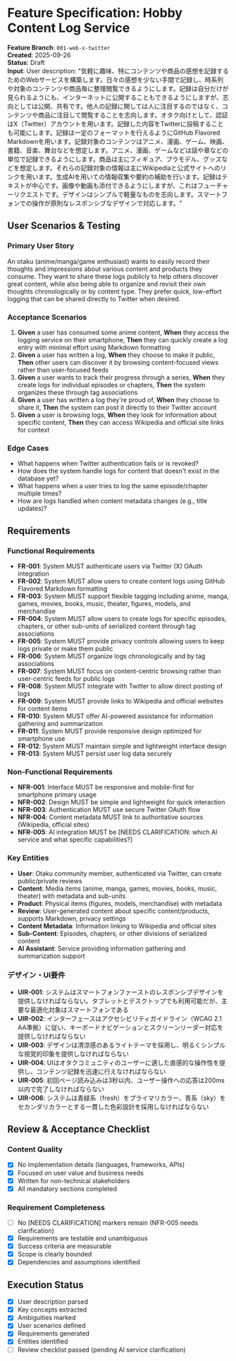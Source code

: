 # Feature Specification: Hobby Content Log Service

**Feature Branch**: `001-web-x-twitter`  
**Created**: 2025-09-26  
**Status**: Draft  
**Input**: User description: "気軽に趣味、特にコンテンツや商品の感想を記録するためのWebサービスを構築します。日々の感想を少ない手間で記録し、時系列や対象のコンテンツや商品毎に整理閲覧できるようにします。記録は自分だけが見られるようにも、インターネットに公開することもできるようにしますが、志向としては公開、共有です。他人の記録に関しては人に注目するのではなく、コンテンツや商品に注目して閲覧することを志向します。オタク向けとして、認証はX（Twitter）アカウントを用います。記録した内容をTwitterに投稿することも可能にします。記録は一定のフォーマットを行えるようにGitHub Flavored Markdownを用います。記録対象のコンテンツはアニメ、漫画、ゲーム、映画、書籍、音楽、舞台などを想定します。アニメ、漫画、ゲームなどは話や章などの単位で記録できるようにします。商品は主にフィギュア、プラモデル、グッズなどを想定します。それらの記録対象の情報は主にWikipediaと公式サイトへのリンクを用います。生成AIを用いての情報収集や要約の補助を行います。記録はテキストが中心です。画像や動画も添付できるようにしますが、これはフューチャーリクエストです。デザインはシンプルで軽量なものを志向します。スマートフォンでの操作が原則なレスポンシブなデザインで対応します。"

## User Scenarios & Testing

### Primary User Story
An otaku (anime/manga/game enthusiast) wants to easily record their thoughts and impressions about various content and products they consume. They want to share these logs publicly to help others discover great content, while also being able to organize and revisit their own thoughts chronologically or by content type. They prefer quick, low-effort logging that can be shared directly to Twitter when desired.

### Acceptance Scenarios
1. **Given** a user has consumed some anime content, **When** they access the logging service on their smartphone, **Then** they can quickly create a log entry with minimal effort using Markdown formatting
2. **Given** a user has written a log, **When** they choose to make it public, **Then** other users can discover it by browsing content-focused views rather than user-focused feeds
3. **Given** a user wants to track their progress through a series, **When** they create logs for individual episodes or chapters, **Then** the system organizes these through tag associations
4. **Given** a user has written a log they're proud of, **When** they choose to share it, **Then** the system can post it directly to their Twitter account
5. **Given** a user is browsing logs, **When** they look for information about specific content, **Then** they can access Wikipedia and official site links for context

### Edge Cases
- What happens when Twitter authentication fails or is revoked?
- How does the system handle logs for content that doesn't exist in the database yet?
- What happens when a user tries to log the same episode/chapter multiple times?
- How are logs handled when content metadata changes (e.g., title updates)?

## Requirements

### Functional Requirements
- **FR-001**: System MUST authenticate users via Twitter (X) OAuth integration
- **FR-002**: System MUST allow users to create content logs using GitHub Flavored Markdown formatting
- **FR-003**: System MUST support flexible tagging including anime, manga, games, movies, books, music, theater, figures, models, and merchandise
- **FR-004**: System MUST allow users to create logs for specific episodes, chapters, or other sub-units of serialized content through tag associations
- **FR-005**: System MUST provide privacy controls allowing users to keep logs private or make them public
- **FR-006**: System MUST organize logs chronologically and by tag associations
- **FR-007**: System MUST focus on content-centric browsing rather than user-centric feeds for public logs
- **FR-008**: System MUST integrate with Twitter to allow direct posting of logs
- **FR-009**: System MUST provide links to Wikipedia and official websites for content items
- **FR-010**: System MUST offer AI-powered assistance for information gathering and summarization
- **FR-011**: System MUST provide responsive design optimized for smartphone use
- **FR-012**: System MUST maintain simple and lightweight interface design
- **FR-013**: System MUST persist user log data securely

### Non-Functional Requirements
- **NFR-001**: Interface MUST be responsive and mobile-first for smartphone primary usage
- **NFR-002**: Design MUST be simple and lightweight for quick interaction
- **NFR-003**: Authentication MUST use secure Twitter OAuth flow
- **NFR-004**: Content metadata MUST link to authoritative sources (Wikipedia, official sites)
- **NFR-005**: AI integration MUST be [NEEDS CLARIFICATION: which AI service and what specific capabilities?]

### Key Entities
- **User**: Otaku community member, authenticated via Twitter, can create public/private reviews
- **Content**: Media items (anime, manga, games, movies, books, music, theater) with metadata and sub-units
- **Product**: Physical items (figures, models, merchandise) with metadata
- **Review**: User-generated content about specific content/products, supports Markdown, privacy settings
- **Content Metadata**: Information linking to Wikipedia and official sites
- **Sub-Content**: Episodes, chapters, or other divisions of serialized content
- **AI Assistant**: Service providing information gathering and summarization support

### デザイン・UI要件
- **UIR-001**: システムはスマートフォンファーストのレスポンシブデザインを提供しなければならない。タブレットとデスクトップでも利用可能だが、主要な最適化対象はスマートフォンである
- **UIR-002**: インターフェースはアクセシビリティガイドライン（WCAG 2.1 AA準拠）に従い、キーボードナビゲーションとスクリーンリーダー対応を提供しなければならない
- **UIR-003**: デザインは清涼感のあるライトテーマを採用し、明るくシンプルな視覚的印象を提供しなければならない
- **UIR-004**: UIはオタクコミュニティのユーザーに適した直感的な操作性を提供し、コンテンツ記録を迅速に行えなければならない
- **UIR-005**: 初回ページ読み込みは3秒以内、ユーザー操作への応答は200ms以内で完了しなければならない
- **UIR-006**: システムは青緑系（fresh）をプライマリカラー、青系（sky）をセカンダリカラーとする一貫した色彩設計を採用しなければならない

## Review & Acceptance Checklist

### Content Quality
- [x] No implementation details (languages, frameworks, APIs)
- [x] Focused on user value and business needs
- [x] Written for non-technical stakeholders
- [x] All mandatory sections completed

### Requirement Completeness
- [ ] No [NEEDS CLARIFICATION] markers remain (NFR-005 needs clarification)
- [x] Requirements are testable and unambiguous  
- [x] Success criteria are measurable
- [x] Scope is clearly bounded
- [x] Dependencies and assumptions identified

## Execution Status

- [x] User description parsed
- [x] Key concepts extracted
- [x] Ambiguities marked
- [x] User scenarios defined
- [x] Requirements generated
- [x] Entities identified
- [ ] Review checklist passed (pending AI service clarification)
